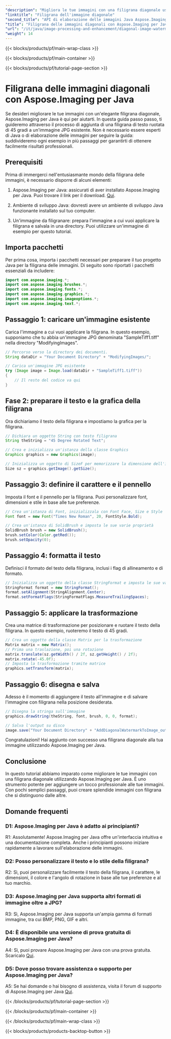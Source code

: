 ```yaml
---
"description": "Migliora le tue immagini con una filigrana diagonale usando Aspose.Imaging per Java. Segui questa guida passo passo e crea splendide immagini con filigrana senza sforzo."
"linktitle": "Filigrana dell'immagine diagonale"
"second_title": "API di elaborazione delle immagini Java Aspose.Imaging"
"title": "Filigrana delle immagini diagonali con Aspose.Imaging per Java"
"url": "/it/java/image-processing-and-enhancement/diagonal-image-watermarking/"
"weight": 14
---
```


{{< blocks/products/pf/main-wrap-class >}}

{{< blocks/products/pf/main-container >}}

{{< blocks/products/pf/tutorial-page-section >}}

# Filigrana delle immagini diagonali con Aspose.Imaging per Java


Se desideri migliorare le tue immagini con un'elegante filigrana diagonale, Aspose.Imaging per Java è qui per aiutarti. In questa guida passo passo, ti guideremo attraverso il processo di aggiunta di una filigrana di testo ruotata di 45 gradi a un'immagine JPG esistente. Non è necessario essere esperti di Java o di elaborazione delle immagini per seguire la guida: suddivideremo ogni esempio in più passaggi per garantirti di ottenere facilmente risultati professionali.

## Prerequisiti

Prima di immergerci nell'entusiasmante mondo della filigrana delle immagini, è necessario disporre di alcuni elementi:

1. Aspose.Imaging per Java: assicurati di aver installato Aspose.Imaging per Java. Puoi trovare il link per il download. [Qui](https://releases.aspose.com/imaging/java/).

2. Ambiente di sviluppo Java: dovresti avere un ambiente di sviluppo Java funzionante installato sul tuo computer.

3. Un'immagine da filigranare: prepara l'immagine a cui vuoi applicare la filigrana e salvala in una directory. Puoi utilizzare un'immagine di esempio per questo tutorial.

## Importa pacchetti

Per prima cosa, importa i pacchetti necessari per preparare il tuo progetto Java per la filigrana delle immagini. Di seguito sono riportati i pacchetti essenziali da includere:

```java
import com.aspose.imaging.*;
import com.aspose.imaging.brushes.*;
import com.aspose.imaging.fonts.*;
import com.aspose.imaging.graphics.*;
import com.aspose.imaging.imageoptions.*;
import com.aspose.imaging.text.*;
```

## Passaggio 1: caricare un'immagine esistente

Carica l'immagine a cui vuoi applicare la filigrana. In questo esempio, supponiamo che tu abbia un'immagine JPG denominata "SampleTiff1.tiff" nella directory "ModifyingImages".

```java
// Percorso verso la directory dei documenti.
String dataDir = "Your Document Directory" + "ModifyingImages/";

// Carica un'immagine JPG esistente
try (Image image = Image.load(dataDir + "SampleTiff1.tiff"))
{
    // Il resto del codice va qui
}
```

## Fase 2: preparare il testo e la grafica della filigrana

Ora dichiariamo il testo della filigrana e impostiamo la grafica per la filigrana.

```java
// Dichiara un oggetto String con testo filigrana
String theString = "45 Degree Rotated Text";

// Crea e inizializza un'istanza della classe Graphics
Graphics graphics = new Graphics(image);

// Inizializza un oggetto di SizeF per memorizzare la dimensione dell'immagine
Size sz = graphics.getImage().getSize();
```

## Passaggio 3: definire il carattere e il pennello

Imposta il font e il pennello per la filigrana. Puoi personalizzare font, dimensioni e stile in base alle tue preferenze.

```java
// Crea un'istanza di Font, inizializzala con Font Face, Size e Style
Font font = new Font("Times New Roman", 20, FontStyle.Bold);

// Crea un'istanza di SolidBrush e imposta le sue varie proprietà
SolidBrush brush = new SolidBrush();
brush.setColor(Color.getRed());
brush.setOpacity(0);
```

## Passaggio 4: formatta il testo

Definisci il formato del testo della filigrana, inclusi i flag di allineamento e di formato.

```java
// Inizializza un oggetto della classe StringFormat e imposta le sue varie proprietà
StringFormat format = new StringFormat();
format.setAlignment(StringAlignment.Center);
format.setFormatFlags(StringFormatFlags.MeasureTrailingSpaces);
```

## Passaggio 5: applicare la trasformazione

Crea una matrice di trasformazione per posizionare e ruotare il testo della filigrana. In questo esempio, ruoteremo il testo di 45 gradi.

```java
// Crea un oggetto della classe Matrix per la trasformazione
Matrix matrix = new Matrix();
// Prima una traslazione, poi una rotazione
matrix.translate(sz.getWidth() / 2f, sz.getHeight() / 2f);
matrix.rotate(-45.0f);
// Imposta la trasformazione tramite matrice
graphics.setTransform(matrix);
```

## Passaggio 6: disegna e salva

Adesso è il momento di aggiungere il testo all'immagine e di salvare l'immagine con filigrana nella posizione desiderata.

```java
// Disegna la stringa sull'immagine
graphics.drawString(theString, font, brush, 0, 0, format);

// Salva l'output su disco
image.save("Your Document Directory" + "AddDiagonalWatermarkToImage_out.jpg");
```

Congratulazioni! Hai aggiunto con successo una filigrana diagonale alla tua immagine utilizzando Aspose.Imaging per Java.

## Conclusione

In questo tutorial abbiamo imparato come migliorare le tue immagini con una filigrana diagonale utilizzando Aspose.Imaging per Java. È uno strumento potente per aggiungere un tocco professionale alle tue immagini. Con pochi semplici passaggi, puoi creare splendide immagini con filigrana che si distinguono dalle altre.

## Domande frequenti

### D1: Aspose.Imaging per Java è adatto ai principianti?

R1: Assolutamente! Aspose.Imaging per Java offre un'interfaccia intuitiva e una documentazione completa. Anche i principianti possono iniziare rapidamente a lavorare sull'elaborazione delle immagini.

### D2: Posso personalizzare il testo e lo stile della filigrana?

R2: Sì, puoi personalizzare facilmente il testo della filigrana, il carattere, le dimensioni, il colore e l'angolo di rotazione in base alle tue preferenze e al tuo marchio.

### D3: Aspose.Imaging per Java supporta altri formati di immagine oltre a JPG?

R3: Sì, Aspose.Imaging per Java supporta un'ampia gamma di formati immagine, tra cui BMP, PNG, GIF e altri.

### D4: È disponibile una versione di prova gratuita di Aspose.Imaging per Java?

A4: Sì, puoi provare Aspose.Imaging per Java con una prova gratuita. Scaricalo [Qui](https://releases.aspose.com/).

### D5: Dove posso trovare assistenza o supporto per Aspose.Imaging per Java?

A5: Se hai domande o hai bisogno di assistenza, visita il forum di supporto di Aspose.Imaging per Java [Qui](https://forum.aspose.com/).

{{< /blocks/products/pf/tutorial-page-section >}}

{{< /blocks/products/pf/main-container >}}

{{< /blocks/products/pf/main-wrap-class >}}

{{< blocks/products/products-backtop-button >}}